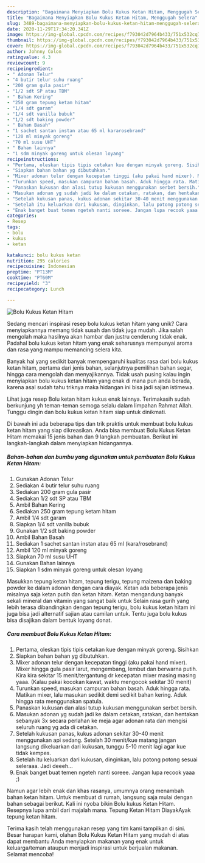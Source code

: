 ```yaml
---
description: "Bagaimana Menyiapkan Bolu Kukus Ketan Hitam, Menggugah Selera"
title: "Bagaimana Menyiapkan Bolu Kukus Ketan Hitam, Menggugah Selera"
slug: 3489-bagaimana-menyiapkan-bolu-kukus-ketan-hitam-menggugah-selera
date: 2020-11-29T17:34:20.341Z
image: https://img-global.cpcdn.com/recipes/f793042d7964b433/751x532cq70/bolu-kukus-ketan-hitam-foto-resep-utama.jpg
thumbnail: https://img-global.cpcdn.com/recipes/f793042d7964b433/751x532cq70/bolu-kukus-ketan-hitam-foto-resep-utama.jpg
cover: https://img-global.cpcdn.com/recipes/f793042d7964b433/751x532cq70/bolu-kukus-ketan-hitam-foto-resep-utama.jpg
author: Johnny Colon
ratingvalue: 4.3
reviewcount: 9
recipeingredient:
- " Adonan Telur"
- "4 butir telur suhu ruang"
- "200 gram gula pasir"
- "1/2 sdt SP atau TBM"
- " Bahan Kering"
- "250 gram tepung ketam hitam"
- "1/4 sdt garam"
- "1/4 sdt vanilla bubuk"
- "1/2 sdt baking powder"
- " Bahan Basah"
- "1 sachet santan instan atau 65 ml kararosebrand"
- "120 ml minyak goreng"
- "70 ml susu UHT"
- " Bahan lainnya"
- "1 sdm minyak goreng untuk olesan loyang"
recipeinstructions:
- "Pertama, oleskan tipis tipis cetakan kue dengan minyak goreng. Sisihkan"
- "Siapkan bahan bahan yg dibutuhkan."
- "Mixer adonan telur dengan kecepatan tinggi (aku pakai hand mixer). Mixer hingga gula pasir larut, mengembang, lembut dan berwarna putih. Kira kira sekitar 15 menit/tergantung dr kecepatan mixer masing masing yaaa. (Kalau pakai kocokan kawat, waktu mengocok sekitar 30 menit)"
- "Turunkan speed, masukan campuran bahan basah. Aduk hingga rata. Matikan mixer, lalu masukan sedikit demi sedikit bahan kering. Aduk hingga rata menggunakan spatula."
- "Panaskan kukusan dan alasi tutup kukusan menggunakan serbet bersih."
- "Masukan adonan yg sudah jadi ke dalam cetakan, ratakan, dan hentakan sebanyak 3x secara perlahan ke meja agar adonan rata dan mengisi seluruh ruang yg ada di cetakan."
- "Setelah kukusan panas, kukus adonan sekitar 30-40 menit menggunakan api sedang. Setelah 30 menit/kue matang jangan langsung dikeluarkan dari kukusan, tunggu 5-10 menit lagi agar kue tidak kempes."
- "Setelah itu keluarkan dari kukusan, dinginkan, lalu potong potong sesuai seleraaa. Jadi deeeh..."
- "Enak banget buat temen ngeteh nanti soreee. Jangan lupa recook yaaa ;)"
categories:
- Resep
tags:
- bolu
- kukus
- ketan

katakunci: bolu kukus ketan 
nutrition: 295 calories
recipecuisine: Indonesian
preptime: "PT13M"
cooktime: "PT60M"
recipeyield: "3"
recipecategory: Lunch

---
```



![Bolu Kukus Ketan Hitam](https://img-global.cpcdn.com/recipes/f793042d7964b433/751x532cq70/bolu-kukus-ketan-hitam-foto-resep-utama.jpg)

Sedang mencari inspirasi resep bolu kukus ketan hitam yang unik? Cara menyiapkannya memang tidak susah dan tidak juga mudah. Jika salah mengolah maka hasilnya akan hambar dan justru cenderung tidak enak. Padahal bolu kukus ketan hitam yang enak seharusnya mempunyai aroma dan rasa yang mampu memancing selera kita.

Banyak hal yang sedikit banyak mempengaruhi kualitas rasa dari bolu kukus ketan hitam, pertama dari jenis bahan, selanjutnya pemilihan bahan segar, hingga cara mengolah dan menyajikannya. Tidak usah pusing kalau ingin menyiapkan bolu kukus ketan hitam yang enak di mana pun anda berada, karena asal sudah tahu triknya maka hidangan ini bisa jadi sajian istimewa.

Lihat juga resep Bolu ketan hitam kukus enak lainnya. Terimakasih sudah berkunjung yh teman-teman semoga selalu dalam limpahan Rahmat Allah. Tunggu dingin dan bolu kukus ketan hitam siap untuk dinikmati.


Di bawah ini ada beberapa tips dan trik praktis untuk membuat bolu kukus ketan hitam yang siap dikreasikan. Anda bisa membuat Bolu Kukus Ketan Hitam memakai 15 jenis bahan dan 9 langkah pembuatan. Berikut ini langkah-langkah dalam menyiapkan hidangannya.

<!--inarticleads1-->

##### Bahan-bahan dan bumbu yang digunakan untuk pembuatan Bolu Kukus Ketan Hitam:

1. Gunakan  Adonan Telur
1. Sediakan 4 butir telur suhu ruang
1. Sediakan 200 gram gula pasir
1. Sediakan 1/2 sdt SP atau TBM
1. Ambil  Bahan Kering
1. Sediakan 250 gram tepung ketam hitam
1. Ambil 1/4 sdt garam
1. Siapkan 1/4 sdt vanilla bubuk
1. Gunakan 1/2 sdt baking powder
1. Ambil  Bahan Basah
1. Sediakan 1 sachet santan instan atau 65 ml (kara/rosebrand)
1. Ambil 120 ml minyak goreng
1. Siapkan 70 ml susu UHT
1. Gunakan  Bahan lainnya
1. Siapkan 1 sdm minyak goreng untuk olesan loyang


Masukkan tepung ketan hitam, tepung terigu, tepung maizena dan baking powder ke dalam adonan dengan cara diayak. Ketan ada beberapa jenis misalnya saja ketan putih dan ketan hitam. Ketan mengandung banyak sekali mineral dan vitamin yang sangat baik untuk Selain rasa gurih yang lebih terasa dibandingkan dengan tepung terigu, bolu kukus ketan hitam ini juga bisa jadi alternatif sajian atau camilan untuk. Tentu juga bolu kukus bisa disajikan dalam bentuk loyang donat. 

<!--inarticleads2-->

##### Cara membuat Bolu Kukus Ketan Hitam:

1. Pertama, oleskan tipis tipis cetakan kue dengan minyak goreng. Sisihkan
1. Siapkan bahan bahan yg dibutuhkan.
1. Mixer adonan telur dengan kecepatan tinggi (aku pakai hand mixer). Mixer hingga gula pasir larut, mengembang, lembut dan berwarna putih. Kira kira sekitar 15 menit/tergantung dr kecepatan mixer masing masing yaaa. (Kalau pakai kocokan kawat, waktu mengocok sekitar 30 menit)
1. Turunkan speed, masukan campuran bahan basah. Aduk hingga rata. Matikan mixer, lalu masukan sedikit demi sedikit bahan kering. Aduk hingga rata menggunakan spatula.
1. Panaskan kukusan dan alasi tutup kukusan menggunakan serbet bersih.
1. Masukan adonan yg sudah jadi ke dalam cetakan, ratakan, dan hentakan sebanyak 3x secara perlahan ke meja agar adonan rata dan mengisi seluruh ruang yg ada di cetakan.
1. Setelah kukusan panas, kukus adonan sekitar 30-40 menit menggunakan api sedang. Setelah 30 menit/kue matang jangan langsung dikeluarkan dari kukusan, tunggu 5-10 menit lagi agar kue tidak kempes.
1. Setelah itu keluarkan dari kukusan, dinginkan, lalu potong potong sesuai seleraaa. Jadi deeeh...
1. Enak banget buat temen ngeteh nanti soreee. Jangan lupa recook yaaa ;)


Namun agar lebih enak dan khas rasanya, umumnya orang menambah bahan ketan hitam. Untuk membuat di rumah, langsung saja mulai dengan bahan sebagai berikut. Kali ini nyoba bikin Bolu kukus Ketan Hitam. Resepnya lupa ambil dari majalah mana. Tepung Ketan Hitam DiayakAyak tepung ketan hitam. 

Terima kasih telah menggunakan resep yang tim kami tampilkan di sini. Besar harapan kami, olahan Bolu Kukus Ketan Hitam yang mudah di atas dapat membantu Anda menyiapkan makanan yang enak untuk keluarga/teman ataupun menjadi inspirasi untuk berjualan makanan. Selamat mencoba!
